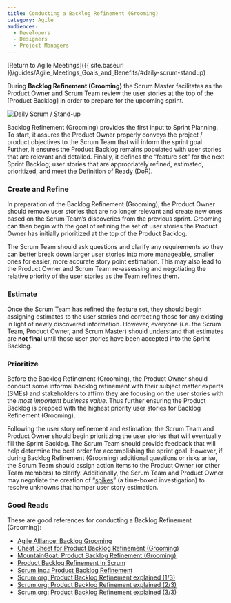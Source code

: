 ```yaml
---
title: Conducting a Backlog Refinement (Grooming)
category: Agile
audiences:
  - Developers
  - Designers
  - Project Managers
---
```


[Return to Agile Meetings]({{ site.baseurl }}/guides/Agile_Meetings_Goals_and_Benefits/#daily-scrum-standup)

During **Backlog Refinement (Grooming)**  the Scrum Master facilitates as the Product Owner and Scrum Team review the user stories at the top of the [Product Backlog] in order to prepare for the upcoming sprint. 

<img src="{{ site.baseurl }}/assets/img/guides/Ken_Rubin_Backlog_Refinement.png"
  alt="Daily Scrum / Stand-up"
  class="guide-image">  

Backlog Refinement (Grooming) provides the first input to Sprint Planning. To start, it assures the Product Owner properly conveys the project / product objectives to the Scrum Team that will inform the sprint goal. Further, it ensures the Product Backlog remains populated with user stories that are relevant and detailed. Finally, it defines the “feature set” for the next Sprint Backlog; user stories that are appropriately refined, estimated, prioritized, and meet the Definition of Ready (DoR).

### Create and Refine
In preparation of the Backlog Refinement (Grooming), the Product Owner should remove user stories that are no longer relevant and create new ones based on the Scrum Team’s discoveries from the previous sprint. Grooming can then begin with the goal of refining the set of user stories the Product Owner has initially prioritized at the top of the Product Backlog.

The Scrum Team should ask questions and clarify any requirements so they can better break down larger user stories into more manageable, smaller ones for easier, more accurate story point estimation. This may also lead to the Product Owner and Scrum Team re-assessing and negotiating the relative priority of the user stories as the Team refines them.

### Estimate
Once the Scrum Team has refined the feature set, they should begin assigning estimates to the user stories and correcting those for any existing in light of newly discovered information. However, everyone (i.e. the Scrum Team, Product Owner, and Scrum Master) should understand that estimates are **not final** until those user stories have been accepted into the Sprint Backlog.

### Prioritize
Before the Backlog Refinement (Grooming), the Product Owner should conduct some informal backlog refinement with their subject matter experts (SMEs) and stakeholders to affirm they are focusing on the user stories with the _most important business value_. Thus further ensuring the Product Backlog is prepped with the highest priority user stories for Backlog Refinement (Grooming). 

Following the user story refinement and estimation, the Scrum Team and Product Owner should begin prioritizing the user stories that will eventually fill the Sprint Backlog. The Scrum Team should provide feedback that will help determine the best order for accomplishing the sprint goal. However, if during Backlog Refinement (Grooming) additional questions or risks arise, the Scrum Team should assign action items to the Product Owner (or other Team members) to clarify. Additionally, the Scrum Team and Product Owner may negotiate the creation of “[spikes]()” (a time-boxed investigation) to resolve unknowns that hamper user story estimation.

### Good Reads
These are good references for conducting a Backlog Refinement (Grooming):
* [Agile Alliance: Backlog Grooming]()
* [Cheat Sheet for Product Backlog Refinement (Grooming)]()
* [MountainGoat: Product Backlog Refinement (Grooming)]()
* [Product Backlog Refinement in Scrum]()
* [Scrum Inc.: Product Backlog Refinement]()
* [Scrum.org: Product Backlog Refinement explained (1/3)]()
* [Scrum.org: Product Backlog Refinement explained (2/3)]()
* [Scrum.org: Product Backlog Refinement explained (3/3)]()
